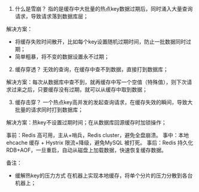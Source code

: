 1. 什么是雪崩？
指的是缓存中大批量的热点key数据过期后，同时涌入大量查询请求，导致请求落到数据库层；

解决方案：
- 将缓存失败时间散开，比如每个key设置随机过期时间，防止一批数据同时过期；
- 简单粗暴，将不变的数据设置永不过期；

2. 缓存穿透？
无效的查询，在缓存中查不到数据，直接打到数据库；

解决方案：每次从数据库中查不到，就再缓存中写一个空值（特殊值），则下次请求过来之后，只要缓存没有过期，就可以从缓存中取到数据；

3. 缓存击穿？
一个热点key高并发的发起查询请求，在缓存失效的瞬间，导致大批量的请求同时打到数据库；

解决方案：热key不设置过期时间；在从数据库回源缓存时加锁操作；

事前：Redis 高可用，主从+哨兵，Redis cluster，避免全盘崩溃。
事中：本地 ehcache 缓存 + Hystrix 限流+降级，避免MySQL 被打死。
事后：Redis 持久化 RDB+AOF，一旦重启，自动从磁盘上加载数据，快速恢复缓存数据。

备注：
- 缓解热key的压力方式
在机器上实现本地缓存，将单个分片的压力分散到各台机器上；
